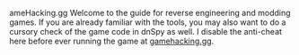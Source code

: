 ameHacking.gg Welcome to the guide for reverse engineering and modding games. If you are already familiar with the tools, you may also want to do a cursory check of the game code in dnSpy as well. I disable the anti-cheat here before ever running the game at [gamehacking.gg](https://gamehacking.gg/).
